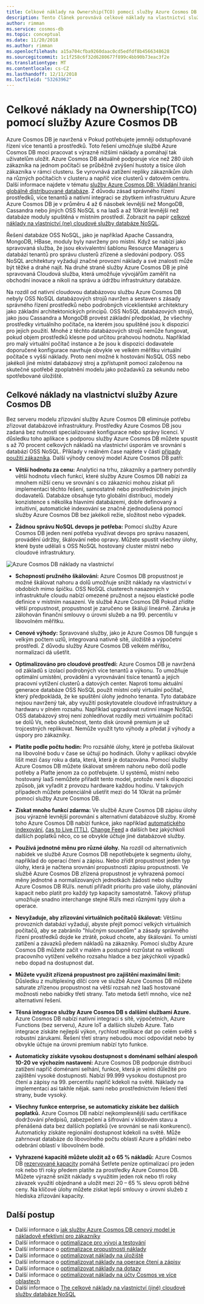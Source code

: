 ```yaml
---
title: Celkové náklady na Ownership(TCO) pomocí služby Azure Cosmos DB
description: Tento článek porovnává celkové náklady na vlastnictví služby Azure Cosmos DB s modelem IaaS a místních databází
author: rimman
ms.service: cosmos-db
ms.topic: conceptual
ms.date: 11/20/2018
ms.author: rimman
ms.openlocfilehash: a15a704cfba9260daac0cd5edfdf8b4566348628
ms.sourcegitcommit: 1c1f258c6f32d6280677f899c4bb90b73eac3f2e
ms.translationtype: MT
ms.contentlocale: cs-CZ
ms.lasthandoff: 12/11/2018
ms.locfileid: "53263962"
---
```

# <a name="total-cost-of-ownershiptco-with-azure-cosmos-db"></a>Celkové náklady na Ownership(TCO) pomocí služby Azure Cosmos DB

Azure Cosmos DB je navržená v Pokud potřebujete jemněji odstupňované řízení více tenantů a prostředků. Toto řešení umožňuje službě Azure Cosmos DB moci pracovat s výrazně nižšími náklady a pomáhají tak uživatelům uložit. Azure Cosmos DB aktuálně podporuje více než 280 úloh zákazníka na jednom počítači se průběžně zvýšení hustoty a tisíce úloh zákazníka v rámci clusteru. Se vyrovnává zatížení repliky zákazníkům úloh na různých počítačích v clusteru a napříč více clusterů v datovém centru. Další informace najdete v tématu [služby Azure Cosmos DB: Vkládání hranici globálně distribuované databáze](https://azure.microsoft.com/blog/azure-cosmos-db-pushing-the-frontier-of-globally-distributed-databases/). Z důvodu zásad správného řízení prostředků, více tenantů a nativní integraci se zbytkem infrastrukturu Azure Azure Cosmos DB je v průměru 4 až 6 násobek levnější než MongoDB, Cassandra nebo jiných OSS NoSQL s na IaaS a až 10krát levnější než databáze moduly spuštěná v místním prostředí. Zobrazit na papír [celkové náklady na vlastnictví (ne) cloudové služby databáze NoSQL](https://documentdbportalstorage.blob.core.windows.net/papers/11.15.2017/NoSQL%20TCO%20paper.pdf).

Řešení databáze OSS NoSQL, jako je například Apache Cassandra, MongoDB, HBase, moduly byly navrženy pro místní. Když se nabízí jako spravovaná služba, že jsou ekvivalentní šablonu Resource Manageru s databází tenantů pro správu clusterů zřízené a sledování podpory. OSS NoSQL architektury vyžadují značné provozní náklady a své znalosti může být těžké a drahé najít. Na druhé straně služby Azure Cosmos DB je plně spravovaná Cloudová služba, která umožňuje vývojářům zaměřit na obchodní inovace a nikoli na správu a údržbu infrastruktury databáze. 

Na rozdíl od nativní cloudovou databázovou službu Azure Cosmos DB nebyly OSS NoSQL databázových strojů navržen a sestaven s zásady správného řízení prostředků nebo podrobných víceklientské architektury jako základní architektonických principů. OSS NoSQL databázových strojů, jako jsou Cassandra a MongoDB provést základní předpoklad, že všechny prostředky virtuálního počítače, na kterém jsou spuštěné jsou k dispozici pro jejich použití. Mnohé z těchto databázových strojů nemůže fungovat, pokud objem prostředků klesne pod určitou prahovou hodnotu. Například pro malý virtuální počítač instance a že jsou k dispozici dodavatele doporučené konfigurace navrhuje obvykle ve velkém měřítku virtuální počítače s vyšší náklady. Proto není možné k hostování NoSQL OSS nebo jakékoli jiné místní databázový stroj a zpřístupnit pomocí založenou na skutečné spotřebě zpoplatnění modelu jako požadavků za sekundu nebo spotřebované úložiště.

## <a name="total-cost-of-ownership-of-azure-cosmos-db"></a>Celkové náklady na vlastnictví služby Azure Cosmos DB 

Bez serveru modelu zřizování služby Azure Cosmos DB eliminuje potřebu zřizovat databázové infrastruktury. Prostředky Azure Cosmos DB jsou zadaná bez nutnosti specializované konfigurace nebo správy licencí. V důsledku toho aplikace s podporou služby Azure Cosmos DB můžete spustit s až 70 procent celkových nákladů na vlastnictví úsporám ve srovnání s databází OSS NoSQL. Příklady v reálném čase najdete v části [případy použití zákazníka](https://customers.microsoft.com/en-us/search?sq=Cosmos%20DB&ff=&p=0&so=story_publish_date%20desc). Další výhody cenový model Azure Cosmos DB patří:

* **Větší hodnotu za cenu:** Analytici na trhu, zákazníky a partnery potvrdily větší hodnotu všech funkcí, které služby Azure Cosmos DB nabízí za mnohem nižší cenu ve srovnání s co zákazníci mohou získat při implementaci těchto řešení, samostatně nebo prostřednictvím jiných dodavatelů. Databáze obsahuje tyto globální distribuci, modely konzistence s několika hlavními databázemi, dobře definovaný a intuitivní, automatické indexování se značně zjednodušená pomocí služby Azure Cosmos DB bez jakékoli režie, složitost nebo výpadek.

* **Žádnou správu NoSQL devops je potřeba:** Pomocí služby Azure Cosmos DB jeden není potřeba využívat devops pro správu nasazení, provádění údržby, škálování nebo opravy. Můžete spustit všechny úlohy, které byste udělali s OSS NoSQL hostovaný cluster místní nebo cloudové infrastruktury.

![Azure Cosmos DB náklady na vlastnictví](./media/total-cost-ownership/tco.png)

* **Schopností pružného škálování:** Azure Cosmos DB propustnost je možné škálovat nahoru a dolů umožňuje snížit náklady na vlastnictví v obdobích mimo špičku. OSS NoSQL clusterech nasazených v infrastruktuře cloudu nabízí omezené pružnost a nejsou elastické podle definice v místním nasazení. Ve službě Azure Cosmos DB Pokud zřídíte větší propustnost, propustnost je zaručeno se škálují lineárně. Záruka je zálohován finanční smlouvy o úrovni služeb a na 99. percentilu v libovolném měřítku.

* **Cenové výhody:** Spravované služby, jako je Azure Cosmos DB funguje s velkým počtem uzlů, integrovaná nativně sítě, úložiště a výpočetní prostředí. Z důvodu služby Azure Cosmos DB velkém měřítku, normalizaci dá ušetřit.

* **Optimalizováno pro cloudové prostředí:** Azure Cosmos DB je navržená od základů s izolací podrobných více tenantů a výkonu. To umožňuje optimální umístění, provádění a vyrovnávání tisíce tenantů a jejich pracovní vytížení clusterů a datových center. Naproti tomu aktuální generace databáze OSS NoSQL použít místní celý virtuální počítač, který předpokládá, že ke spuštění úlohy jednoho tenanta. Tyto databáze nejsou navržený tak, aby využití poskytovatele cloudové infrastruktury a hardwaru v plném rozsahu. Například upgradovat rutinní image NoSQL OSS databázový stroj není zohledňovat rozdíly mezi virtuálním počítači se dolů Vs, nebo skutečnost, tento disk úrovně premium je už trojcestných replikovat. Nemůže využít tyto výhody a předat jí výhody a úspory pro zákazníky.

* **Platíte podle počtu hodin:** Pro rozsáhlé úlohy, které je potřeba škálovat na libovolné bodu v čase se účtují po hodinách. Úlohy v aplikaci obvykle lišit mezi časy roku a data, která, která je dotazována. Pomocí služby Azure Cosmos DB můžete škálovat směrem nahoru nebo dolů podle potřeby a Plaťte jenom za co potřebujete. U systémů, místní nebo hostovaný IaaS nemůžete přiřadit tento model, protože není k dispozici způsob, jak vyřadit z provozu hardware každou hodinu. V takových případech můžete potenciálně ušetřit mezi do 14 10krát na průměr pomocí služby Azure Cosmos DB.

* **Získat mnoho funkcí zdarma:** Ve službě Azure Cosmos DB zápisu úlohy jsou výrazně levnější porovnání s alternativní databázové služby. Kromě toho Azure Cosmos DB nabízí funkce, jako například [automatického indexování](indexing-policies.md), [čas to Live (TTL)](time-to-live.md), [Change Feed](change-feed.md) a dalších bez jakýchkoli dalších poplatků něco, co se obvykle účtuje jiné databázové služby.

* **Používá jednotné měnu pro různé úlohy.** Na rozdíl od alternativních nabídek ve službě Azure Cosmos DB nepotřebujete k segmentu úlohy, například do operací čtení a zápisu. Nebo zřídit propustnost jeden typ úlohy, která je načtena srovnání propustnosti zápisu propustnosti. Ve službě Azure Cosmos DB zřízená propustnost je vyhrazená pomocí měny jednotné a normalizovaných jednotkách žádosti nebo služby Azure Cosmos DB RU/s. nenutí přiřadit prioritu pro vaše úlohy, plánování kapacit nebo platit pro každý typ kapacity samostatně. Takový přístup umožňuje snadno interchange stejné RU/s mezi různými typy úloh a operace.

* **Nevyžaduje, aby zřizování virtuálních počítačů škálovat:** Většinu provozních databází vyžadují, abyste přejít pomocí velkých virtuálních počítačů, aby se zabránilo "hlučným sousedům" a zásady správného řízení prostředků dojde ke ztrátě, pokud chcete, aby škálování. To umístí zatížení a závazků předem nákladů na zákazníky. Pomocí služby Azure Cosmos DB můžete začít v malém a postupně rozrůstat na velikosti pracovního vytížení velkého rozsahu hladce a bez jakýchkoli výpadků nebo dopad na dostupnost dat.

* **Můžete využít zřízená propustnost pro zajištění maximální limit:** Důsledku z multiplexing dílčí core ve službě Azure Cosmos DB můžete saturate zřízenou propustnost na větší rozsah než IaaS hostované možnosti nebo nabídky třetí strany. Tato metoda šetří mnoho, více než alternativní řešení.

* **Těsná integrace služby Azure Cosmos DB s dalšími službami Azure.** Azure Cosmos DB nabízí nativní integraci s sítě, výpočetních, Azure Functions (bez serveru), Azure IoT a dalších služeb Azure. Tato integrace získáte nejlepší výkon, rychlost replikace dat po celém světě s robustní zárukami. Řešení třetí strany nebudou moci odpovídat nebo by obvykle účtuje na úrovni premium nabízí tyto funkce.

* **Automaticky získáte vysokou dostupnost s doménami selhání alespoň 10-20 ve výchozím nastavení:** Azure Cosmos DB podporuje distribuci zatížení napříč doménami selhání, funkce, která je velmi důležité pro zajištění vysoké dostupnosti. Nabízí 99.999 vysokou dostupnost pro čtení a zápisy na 99. percentilu napříč kdekoli na světě. Náklady na implementaci asi takhle nějak. sami nebo prostřednictvím řešení třetí strany, bude vysoký.

* **Všechny funkce enterprise, se automaticky získáte bez dalších poplatků.** Azure Cosmos DB nabízí nejkomplexnější sadu certifikace dodržování předpisů, zabezpečení a šifrování v klidovém stavu a přenášená data bez dalších poplatků (ve srovnání se naši konkurenci). Automaticky získáte regionální dostupnost kdekoli na světě. Může zahrnovat databáze do libovolného počtu oblastí Azure a přidání nebo odebrání oblastí v libovolném bodě.

* **Vyhrazené kapacitě můžete uložit až o 65 % nákladů:** Azure Cosmos DB [rezervované kapacity](cosmos-db-reserved-capacity.md) pomáhá Šetřete peníze optimalizací pro jeden rok nebo tři roky předem platíte za prostředky Azure Cosmos DB. Můžete výrazně snížit náklady s využitím jeden rok nebo tři roky závazek využití objednané a uložit mezi 20 – 65 % slevu oproti běžné ceny. Na klíčové úlohy můžete získat lepší smlouvy o úrovni služeb z hlediska zřizování kapacity.

## <a name="next-steps"></a>Další postup

* Další informace o [jak služby Azure Cosmos DB cenový model je nákladově efektivní pro zákazníky](total-cost-ownership.md)
* Další informace o [optimalizace pro vývoj a testování](optimize-dev-test.md)
* Další informace o [optimalizace propustnosti náklady](optimize-cost-throughput.md)
* Další informace o [optimalizovat náklady na úložiště](optimize-cost-storage.md)
* Další informace o [optimalizovat náklady na operace čtení a zápisy](optimize-cost-reads-writes.md)
* Další informace o [optimalizovat náklady na dotazy](optimize-cost-queries.md)
* Další informace o [optimalizovat náklady na účty Cosmos ve více oblastech](optimize-cost-regions.md)
* Další informace o [The celkové náklady na vlastnictví (jiné) cloudové služby databáze NoSQL](https://documentdbportalstorage.blob.core.windows.net/papers/11.15.2017/NoSQL%20TCO%20paper.pdf)
